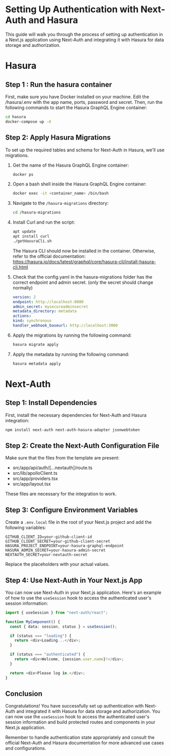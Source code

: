 # Setting Up Authentication with Next-Auth and Hasura

This guide will walk you through the process of setting up authentication in a Next.js application using Next-Auth and integrating it with Hasura for data storage and authorization.

# Hasura

## Step 1 : Run the hasura container

First, make sure you have Docker installed on your machine. 
Edit the /hasura/.env with the app name, ports, password and secret.
Then, run the following commands to start the Hasura GraphQL Engine container:

```bash
cd hasura
docker-compose up -d
```

## Step 2: Apply Hasura Migrations

To set up the required tables and schema for Next-Auth in Hasura, we'll use migrations.

1. Get the name of the Hasura GraphQL Engine container:

   ```bash
   docker ps
   ```

2. Open a bash shell inside the Hasura GraphQL Engine container:

   ```bash
   docker exec -it <container_name> /bin/bash
   ```

3. Navigate to the `/hasura-migrations` directory:

   ```bash
   cd /hasura-migrations
   ```

4. Install Curl and run the script:

   ```bash
   apt update
   apt install curl
   ./getHasuraCli.sh
   ```

   The Hasura CLI should now be installed in the container. Otherwise, refer to the official documentation: https://hasura.io/docs/latest/graphql/core/hasura-cli/install-hasura-cli.html

5. Check that the config.yaml in the hasura-migrations folder has the correct endpoint and admin secret. (only the secret should change normally)

    ```yaml
    version: 2
    endpoint: http://localhost:8080
    admin_secret: mysecureadminsecret
    metadata_directory: metadata
    actions:
    kind: synchronous
    handler_webhook_baseurl: http://localhost:3000
    ```

6. Apply the migrations by running the following command:

   ```bash
   hasura migrate apply
   ```

7. Apply the metadata by running the following command:

   ```bash
   hasura metadata apply
   ```

# Next-Auth
## Step 1: Install Dependencies

First, install the necessary dependencies for Next-Auth and Hasura integration:

```bash
npm install next-auth next-auth-hasura-adapter jsonwebtoken
```

## Step 2: Create the Next-Auth Configuration File

Make sure that the files from the template are present: 
- src/app/api/auth/[...nextauth]/route.ts
- src/lib/apolloClient.ts
- src/app/providers.tsx
- src/app/layout.tsx

These files are necessary for the integration to work.

## Step 3: Configure Environment Variables

Create a `.env.local` file in the root of your Next.js project and add the following variables:

```
GITHUB_CLIENT_ID=your-github-client-id
GITHUB_CLIENT_SECRET=your-github-client-secret
HASURA_PROJECT_ENDPOINT=your-hasura-graphql-endpoint
HASURA_ADMIN_SECRET=your-hasura-admin-secret
NEXTAUTH_SECRET=your-nextauth-secret
```

Replace the placeholders with your actual values.

## Step 4: Use Next-Auth in Your Next.js App

You can now use Next-Auth in your Next.js application. Here's an example of how to use the `useSession` hook to access the authenticated user's session information:

```typescript
import { useSession } from "next-auth/react";

function MyComponent() {
  const { data: session, status } = useSession();

  if (status === "loading") {
    return <div>Loading...</div>;
  }

  if (status === "authenticated") {
    return <div>Welcome, {session.user.name}!</div>;
  }

  return <div>Please log in.</div>;
}
```

## Conclusion

Congratulations! You have successfully set up authentication with Next-Auth and integrated it with Hasura for data storage and authorization. You can now use the `useSession` hook to access the authenticated user's session information and build protected routes and components in your Next.js application.

Remember to handle authentication state appropriately and consult the official Next-Auth and Hasura documentation for more advanced use cases and configurations.